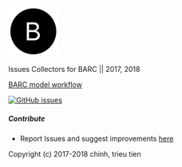 ![Logo](./images/Blogo.png)

Issues Collectors for BARC || 2017, 2018

[BARC model workflow](https://help.boydens.biz/mediawiki/index.php/BOST_00-10-1_-_BARC_model_workflow)

[![GitHub issues](https://img.shields.io/github/issues/chinh-trieutien/BARC.svg)](https://github.com/chinh-trieutien/BARC/issues)

##### Contribute

* Report Issues and suggest improvements [here](https://github.com/chinh-trieutien/BARC/issues)

Copyright (c) 2017-2018 chinh, trieu tien
